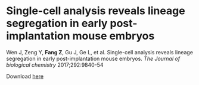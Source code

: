 # Single-cell analysis reveals lineage segregation in early post-implantation mouse embryos


Wen J, Zeng Y, **Fang Z**, Gu J, Ge L, et al. Single-cell analysis reveals lineage segregation in early post-implantation mouse embryos. *The Journal of biological chemistry* 2017;292:9840-54

Download [here](https://doi.org/10.1074/jbc.m117.780585)
